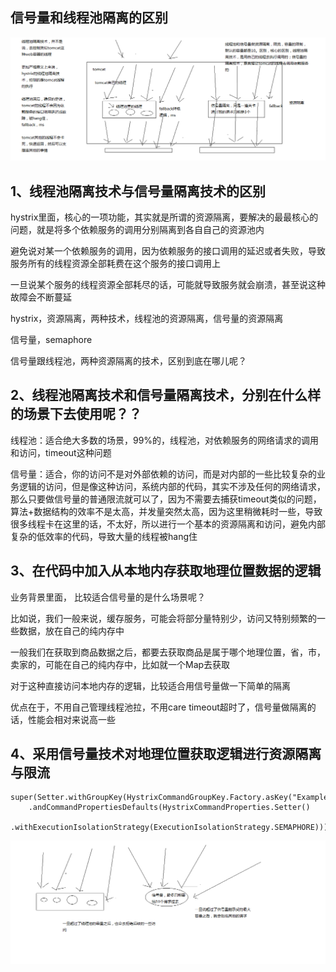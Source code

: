 ## 信号量和线程池隔离的区别

![](./image/线程池隔离和信号量隔离的原理以及区别.png)

## 1、线程池隔离技术与信号量隔离技术的区别

hystrix里面，核心的一项功能，其实就是所谓的资源隔离，要解决的最最核心的问题，就是将多个依赖服务的调用分别隔离到各自自己的资源池内

避免说对某一个依赖服务的调用，因为依赖服务的接口调用的延迟或者失败，导致服务所有的线程资源全部耗费在这个服务的接口调用上

一旦说某个服务的线程资源全部耗尽的话，可能就导致服务就会崩溃，甚至说这种故障会不断蔓延

hystrix，资源隔离，两种技术，线程池的资源隔离，信号量的资源隔离

信号量，semaphore

信号量跟线程池，两种资源隔离的技术，区别到底在哪儿呢？

## 2、线程池隔离技术和信号量隔离技术，分别在什么样的场景下去使用呢？？

线程池：适合绝大多数的场景，99%的，线程池，对依赖服务的网络请求的调用和访问，timeout这种问题

信号量：适合，你的访问不是对外部依赖的访问，而是对内部的一些比较复杂的业务逻辑的访问，但是像这种访问，系统内部的代码，其实不涉及任何的网络请求，那么只要做信号量的普通限流就可以了，因为不需要去捕获timeout类似的问题，算法+数据结构的效率不是太高，并发量突然太高，因为这里稍微耗时一些，导致很多线程卡在这里的话，不太好，所以进行一个基本的资源隔离和访问，避免内部复杂的低效率的代码，导致大量的线程被hang住

## 3、在代码中加入从本地内存获取地理位置数据的逻辑

业务背景里面， 比较适合信号量的是什么场景呢？

比如说，我们一般来说，缓存服务，可能会将部分量特别少，访问又特别频繁的一些数据，放在自己的纯内存中

一般我们在获取到商品数据之后，都要去获取商品是属于哪个地理位置，省，市，卖家的，可能在自己的纯内存中，比如就一个Map去获取

对于这种直接访问本地内存的逻辑，比较适合用信号量做一下简单的隔离

优点在于，不用自己管理线程池拉，不用care timeout超时了，信号量做隔离的话，性能会相对来说高一些

## 4、采用信号量技术对地理位置获取逻辑进行资源隔离与限流

    super(Setter.withGroupKey(HystrixCommandGroupKey.Factory.asKey("ExampleGroup"))
        .andCommandPropertiesDefaults(HystrixCommandProperties.Setter()
               .withExecutionIsolationStrategy(ExecutionIsolationStrategy.SEMAPHORE)));

![](./image/信号量的资源隔离与限流的说明.png)

